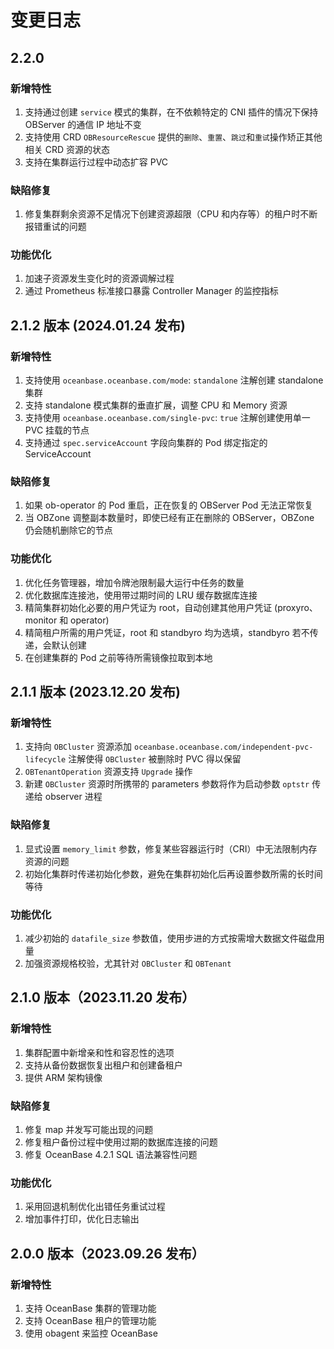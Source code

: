 # 变更日志

## 2.2.0 

### 新增特性

1. 支持通过创建 `service` 模式的集群，在不依赖特定的 CNI 插件的情况下保持 OBServer 的通信 IP 地址不变
2. 支持使用 CRD `OBResourceRescue` 提供的`删除`、`重置`、`跳过`和`重试`操作矫正其他相关 CRD 资源的状态
3. 支持在集群运行过程中动态扩容 PVC

### 缺陷修复

1. 修复集群剩余资源不足情况下创建资源超限（CPU 和内存等）的租户时不断报错重试的问题

### 功能优化

1. 加速子资源发生变化时的资源调解过程
2. 通过 Prometheus 标准接口暴露 Controller Manager 的监控指标

## 2.1.2 版本 (2024.01.24 发布)

### 新增特性

1. 支持使用 `oceanbase.oceanbase.com/mode`: `standalone` 注解创建 standalone 集群
2. 支持 standalone 模式集群的垂直扩展，调整 CPU 和 Memory 资源
3. 支持使用 `oceanbase.oceanbase.com/single-pvc`: `true` 注解创建使用单一 PVC 挂载的节点
4. 支持通过 `spec.serviceAccount` 字段向集群的 Pod 绑定指定的 ServiceAccount

### 缺陷修复

1. 如果 ob-operator 的 Pod 重启，正在恢复的 OBServer Pod 无法正常恢复
2. 当 OBZone 调整副本数量时，即使已经有正在删除的 OBServer，OBZone 仍会随机删除它的节点

### 功能优化

1. 优化任务管理器，增加令牌池限制最大运行中任务的数量
2. 优化数据库连接池，使用带过期时间的 LRU 缓存数据库连接
3. 精简集群初始化必要的用户凭证为 root，自动创建其他用户凭证 (proxyro、monitor 和 operator)
4. 精简租户所需的用户凭证，root 和 standbyro 均为选填，standbyro 若不传递，会默认创建
5. 在创建集群的 Pod 之前等待所需镜像拉取到本地

## 2.1.1 版本 (2023.12.20 发布)

### 新增特性

1. 支持向 `OBCluster` 资源添加 `oceanbase.oceanbase.com/independent-pvc-lifecycle` 注解使得 `OBCluster` 被删除时 PVC 得以保留
2. `OBTenantOperation` 资源支持 `Upgrade` 操作
3. 新建 `OBCluster` 资源时所携带的 parameters 参数将作为启动参数 `optstr` 传递给 observer 进程

### 缺陷修复

1. 显式设置 `memory_limit` 参数，修复某些容器运行时（CRI）中无法限制内存资源的问题
2. 初始化集群时传递初始化参数，避免在集群初始化后再设置参数所需的长时间等待

### 功能优化

1. 减少初始的 `datafile_size` 参数值，使用步进的方式按需增大数据文件磁盘用量
2. 加强资源规格校验，尤其针对 `OBCluster` 和 `OBTenant`

## 2.1.0 版本（2023.11.20 发布）

### 新增特性
1. 集群配置中新增亲和性和容忍性的选项
2. 支持从备份数据恢复出租户和创建备租户
3. 提供 ARM 架构镜像

### 缺陷修复
1. 修复 map 并发写可能出现的问题
2. 修复租户备份过程中使用过期的数据库连接的问题
3. 修复 OceanBase 4.2.1 SQL 语法兼容性问题

### 功能优化
1. 采用回退机制优化出错任务重试过程
2. 增加事件打印，优化日志输出

## 2.0.0 版本（2023.09.26 发布）

### 新增特性
1. 支持 OceanBase 集群的管理功能
2. 支持 OceanBase 租户的管理功能
3. 使用 obagent 来监控 OceanBase
